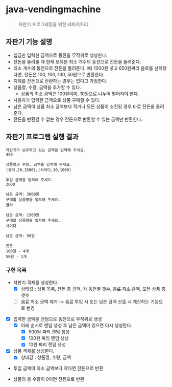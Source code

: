 # java-vendingmachine
> 자판기 프로그래밍을 위한 레파지토리

## 자판기 기능 설명
* 입금한 입력한 금액으로 동전을 무작위로 생성한다. 
* 잔돈을 돌려줄 때 현재 보유한 최소 개수의 동전으로 잔돈을 돌려준다.
*  최소 개수의 동전으로 잔돈을 돌려준다. 예) 1000원 넣고 650원짜리 음료를 선택했다면, 잔돈은 100, 100, 100, 50원으로 반환한다.
*  지폐를 잔돈으로 반환하는 경우는 없다고 가정한다.
* 상품명, 수량, 금액을 추가할 수 있다.
    * 상품의 최소 금액은 100원이며, 10원으로 나누어 떨어져야 한다.
* 사용자가 입력한 금액으로 상품 구매할 수 있다.
* 남은 금액이 상품 최소 금액보다 적거나 모든 상품이 소진된 경우 바로 잔돈을 돌려준다.
* 잔돈을 반환할 수 없는 경우 잔돈으로 반환할 수 있는 금액만 반환한다.

## 자판기 프로그램 실행 결과
```
자판기가 보유하고 있는 금액을 입력해 주세요.
450

상품명과 수량, 금액을 입력해 주세요.
[콜라,20,1500];[사이다,10,1000]

투입 금액을 입력해 주세요.
3000

남은 금액: 3000원
구매할 상품명을 입력해 주세요.
콜라

남은 금액: 1500원
구매할 상품명을 입력해 주세요.
사이다

남은 금액: 50원

잔돈
100원 - 4개
50원 - 1개
```

### 구현 목록
* 자판기 객체를 생성한다.
  -[x] 상태값 : 상품 목록, 잔돈 총 금액, 각 동전별 갯수, ~~음료 최소 금액~~, 모든 상품 총 갯수
  -[ ] 음료 최소 금액 제거 -> 음료 투입 시 또는 남은 금액 산출 시 계산하는 기능으로 변경
  
-[x] 입력한 금액을 랜덤으로 동전으로 무작위로 생성
  -[x] 아래 순서로 랜덤 생성 후 남은 금액이 있으면 다시 생성한다.
    -[x] 500원 짜리 랜덤 생성
    -[x] 100원 짜리 랜덤 생성
    -[x] 10원 짜리 랜덤 생성
  
-[x] 상품 객체를 생성한다.
  -[x] 상태값 : 상품명, 수량, 금액
  
* 투입 금액이 최소 금액보다 작다면 잔돈으로 반환

* 상품의 총 수량이 0이면 잔돈으로 반환
